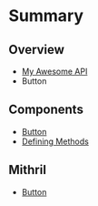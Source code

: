 # Summary

## Overview

* [My Awesome API](README.md)
* Button

## Components

* [Button](button.md)
* [Defining Methods](methods.md)

## Mithril

* [Button](mithril/button.md)

